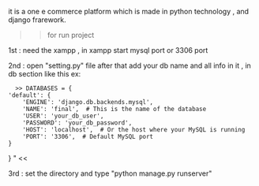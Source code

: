 it is a one e commerce platform which is made in python technology , and django frarework.

>> for run project

1st : need the xampp , in xampp start mysql port or 3306 port 

2nd : open "setting.py" file 
      after that add your db name and all info in it , in db section 
      like this 
      ex:
      
      >> DATABASES = {
    'default': {
        'ENGINE': 'django.db.backends.mysql',
        'NAME': 'final',  # This is the name of the database
        'USER': 'your_db_user',
        'PASSWORD': 'your_db_password',
        'HOST': 'localhost',  # Or the host where your MySQL is running
        'PORT': '3306',  # Default MySQL port
    } 
}
" <<

3rd : set the directory and type 
        "python manage.py runserver"
